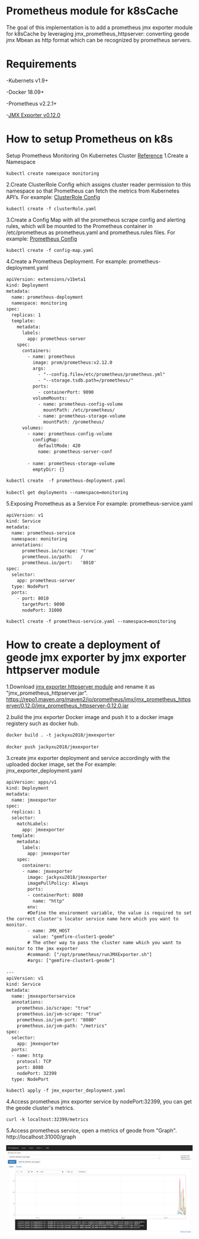 # Prometheus module for k8sCache
The goal of this implementation is to add a prometheus jmx exporter module for k8sCache by leveraging jmx_prometheus_httpserver: converting geode jmx Mbean as http format which can be recognized by prometheus servers.

# Requirements
-Kubernets v1.9+

-Docker 18.09+

-Prometheus v2.2.1+

-[JMX Exporter v0.12.0](https://mvnrepository.com/artifact/io.prometheus.jmx/jmx_prometheus_httpserver)

# How to setup Prometheus on k8s 
Setup Prometheus Monitoring On Kubernetes Cluster [Reference](https://devopscube.com/setup-prometheus-monitoring-on-kubernetes/)
1.Create a Namespace 
```
kubectl create namespace monitoring
```

2.Create ClusterRole Config which assigns cluster reader permission to this namespace so that Prometheus can fetch the metrics from Kubernetes API’s.
For example:
[ClusterRole Config](https://raw.githubusercontent.com/bibinwilson/kubernetes-prometheus/master/clusterRole.yaml)
```
kubectl create -f clusterRole.yaml
```

3.Create a Config Map with all the prometheus scrape config and alerting rules, which will be mounted to the Prometheus container in /etc/prometheus as prometheus.yaml and prometheus.rules files.
For example:
[Prometheus Config](https://raw.githubusercontent.com/bibinwilson/kubernetes-prometheus/master/config-map.yaml)
```
kubectl create -f config-map.yaml
```

4.Create a Prometheus Deployment.
For example:
prometheus-deployment.yaml
```
apiVersion: extensions/v1beta1
kind: Deployment
metadata:
  name: prometheus-deployment
  namespace: monitoring
spec:
  replicas: 1
  template:
    metadata:
      labels:
        app: prometheus-server
    spec:
      containers:
        - name: prometheus
          image: prom/prometheus:v2.12.0
          args:
            - "--config.file=/etc/prometheus/prometheus.yml"
            - "--storage.tsdb.path=/prometheus/"
          ports:
            - containerPort: 9090
          volumeMounts:
            - name: prometheus-config-volume
              mountPath: /etc/prometheus/
            - name: prometheus-storage-volume
              mountPath: /prometheus/
      volumes:
        - name: prometheus-config-volume
          configMap:
            defaultMode: 420
            name: prometheus-server-conf
  
        - name: prometheus-storage-volume
          emptyDir: {}
```

```
kubectl create  -f prometheus-deployment.yaml 

kubectl get deployments --namespace=monitoring
```

5.Exposing Prometheus as a Service
For example:
prometheus-service.yaml
```
apiVersion: v1
kind: Service
metadata:
  name: prometheus-service
  namespace: monitoring
  annotations:
      prometheus.io/scrape: 'true'
      prometheus.io/path:   /
      prometheus.io/port:   '8010'  
spec:
  selector: 
    app: prometheus-server
  type: NodePort  
  ports:
    - port: 8010
      targetPort: 9090 
      nodePort: 31000
```

```
kubectl create -f prometheus-service.yaml --namespace=monitoring
```

# How to create a deployment of geode jmx exporter by jmx exporter httpserver module
1.Download [jmx exporter httpserver module](https://mvnrepository.com/artifact/io.prometheus.jmx/jmx_prometheus_httpserver) and rename it as "jmx_prometheus_httpserver.jar".
https://repo1.maven.org/maven2/io/prometheus/jmx/jmx_prometheus_httpserver/0.12.0/jmx_prometheus_httpserver-0.12.0.jar

2.build the jmx exporter Docker image and push it to a docker image registery such as docker hub.
```
docker build . -t jackyxu2018/jmxexporter

docker push jackyxu2018/jmxexporter
```

3.create jmx exporter deployment and service accordingly with the uploaded docker image, set the 
For example:
jmx_exporter_deployment.yaml
```
apiVersion: apps/v1
kind: Deployment
metadata:
  name: jmxexporter
spec:
  replicas: 1
  selector:
    matchLabels:
      app: jmxexporter
  template:
    metadata:
      labels:
        app: jmxexporter
    spec:
      containers:
      - name: jmxexporter
        image: jackyxu2018/jmxexporter
        imagePullPolicy: Always
        ports:
        - containerPort: 8080
          name: "http"
        env:
        #Define the environment variable, the value is required to set the correct cluster's locator service name here which you want to monitor.
        - name: JMX_HOST
          value: "gemfire-cluster1-geode"
        # The other way to pass the cluster name which you want to monitor to the jmx exporter  
        #command: ["/opt/prometheus/runJMXExporter.sh"]
        #args: ["gemfire-cluster1-geode"]

---
apiVersion: v1
kind: Service
metadata:
  name: jmxexporterservice
  annotations:
    prometheus.io/scrape: "true"
    prometheus.io/jvm-scrape: "true"
    prometheus.io/jvm-port: "8080"
    prometheus.io/jvm-path: "/metrics"
spec:
  selector:
    app: jmxexporter
  ports:
  - name: http
    protocol: TCP
    port: 8080
    nodePort: 32399
  type: NodePort
```

```
kubectl apply -f jmx_exporter_deployment.yaml
```

4.Access prometheus jmx exporter service by nodePort:32399, you can get the geode cluster's metrics.
```
curl -k localhost:32399/metrics
```

5.Access prometheus service, open a metrics of geode from "Graph".
http://localhost:31000/graph

![prometheus_geode_samplescreenshot](https://github.com/GSSJacky/k8sCache/blob/master/Monitoring/prometheus/prometheus_samplescreenshot.png "prometheus_samplescreenshot")

